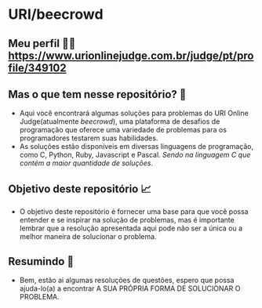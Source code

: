 # URI/beecrowd

## Meu perfil :tipping_hand_man: https://www.urionlinejudge.com.br/judge/pt/profile/349102</p>

## Mas o que tem nesse repositório? :monocle_face:
- Aqui você encontrará algumas soluções para problemas do URI Online Judge(atualmente *beecrowd*), uma plataforma de desafios de programação que oferece uma variedade de problemas para os programadores testarem suas habilidades.  
- As soluções estão disponíveis em diversas linguagens de programação, como C, Python, Ruby, Javascript e Pascal. *Sendo na linguagem C que contém a maior quantidade de soluções*.

## Objetivo deste repositório :chart_with_upwards_trend:
- O objetivo deste repositório é fornecer uma base para que você possa entender e se inspirar na solução de problemas, mas é importante lembrar que a resolução apresentada aqui pode não ser a única ou a melhor maneira de solucionar o problema.

## Resumindo :man_dancing:

- Bem, estão ai algumas resoluções de questões, espero que possa ajuda-lo(a) a encontrar A SUA PRÓPRIA FORMA DE SOLUCIONAR O PROBLEMA. 
